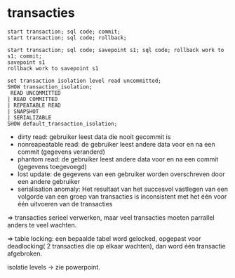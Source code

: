 # transacties 

    start transaction; sql code; commit;
    start transaction; sql code; rollback;

    start transaction; sql code; savepoint s1; sql code; rollback work to s1; commit;
    savepoint s1
    rollback work to savepoint s1

    set transaction isolation level read uncommitted;
    SHOW transaction_isolation;
     READ UNCOMMITTED
    | READ COMMITTED
    | REPEATABLE READ
    | SNAPSHOT
    | SERIALIZABLE
    SHOW default_transaction_isolation;

* dirty read: gebruiker leest data die nooit gecommit is
* nonreapeatable read:  de gebruiker leest andere data voor en na een commit (gegevens veranderd)
* phantom read: de gebruiker leest andere data voor en na een commit (gegevens toegevoegd)
* lost update: de gegevens van een gebruiker worden overschreven door een andere gebruiker
* serialisation anomaly: Het resultaat van het succesvol vastlegen van een volgorde van een groep van transacties is inconsistent met het één voor één uitvoeren van de transacties

=> transacties serieel verwerken, maar veel transacties moeten parrallel anders te veel wachten. 

=> table locking: een bepaalde tabel word gelocked, opgepast voor deadlocking( 2 transacties die op elkaar wachten), dan word één transactie afgebroken.

isolatie levels -> zie powerpoint.


